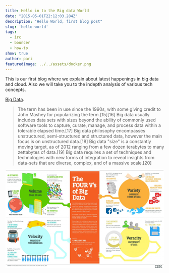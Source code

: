```yaml
---
title: Hello in to the Big data World
date: "2015-05-01T22:12:03.284Z"
description: "Hello World, first blog post"
slug: 'hello-world'
tags:
  - irc
  - bouncer
  - how-to
show: true
author: pari    
featuredImage: ../../assets/docker.png
---
```

This is our first blog where we explain about latest happenings in big data and cloud. Also we will take you to the indepth analysis of various tech concepts. 

[Big Data](https://en.wikipedia.org/wiki/Big_data).

 > The term has been in use since the 1990s, with some giving credit to 
 > John Mashey for popularizing the term.[15][16] Big data usually includes 
 > data sets with sizes beyond the ability of commonly used software tools 
 > to capture, curate, manage, and process data within a tolerable elapsed 
 > time.[17] Big data philosophy encompasses unstructured, semi-structured 
 > and structured data, however the main focus is on unstructured data.[18] 
 > Big data "size" is a constantly moving target, as of 2012 ranging from a 
 > few dozen terabytes to many zettabytes of data.[19] Big data requires a 
 > set of techniques and technologies with new forms of integration to reveal 
 > insights from data-sets that are diverse, complex, and of a massive scale.[20]



![Big Data Ecosystem](./big-data.jpg)
